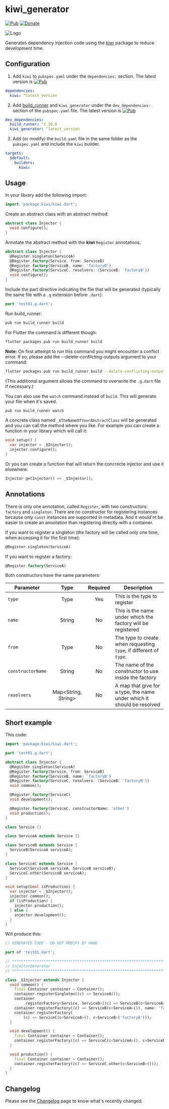 # kiwi_generator

[![Pub](https://img.shields.io/pub/v/kiwi_generator.svg)](https://pub.dartlang.org/packages/kiwi_generator)
[![Donate](https://img.shields.io/badge/Donate-PayPal-green.svg)](https://paypal.me/RomainRastel)

![Logo](https://raw.githubusercontent.com/letsar/kiwi/master/images/logo.png)

Generates dependency injection code using the [kiwi](https://github.com/letsar/kiwi) package to reduce development time.

## Configuration

1. Add `kiwi` to `pubspec.yaml` under the `dependencies:` section.
The latest version is [![Pub](https://img.shields.io/pub/v/kiwi.svg)](https://pub.dartlang.org/packages/kiwi)

```yaml
dependencies:
  kiwi: ^latest_version
```

2. Add [build_runner](https://github.com/dart-lang/build/tree/master/build_runner) and `kiwi_generator` under the `dev_dependencies:` section of the `pubspec.yaml` file.
The latest version is [![Pub](https://img.shields.io/pub/v/kiwi_generator.svg)](https://pub.dartlang.org/packages/kiwi_generator)

```yaml
dev_dependencies:  
  build_runner: ^1.10.0
  kiwi_generator: ^latest_version
```

3. Add (or modify) the `build.yaml` file in the same folder as the `pubspec.yaml` and include the `kiwi` builder.

```yaml
targets:
  $default:
    builders:
      kiwi:
```

## Usage

In your library add the following import:

```dart
import 'package:kiwi/kiwi.dart';
```

Create an abstract class with an abstract method:

```dart
abstract class Injector {
  void configure();
}
```

Annotate the abstract method with the **kiwi** `Register` annotations.

```dart
abstract class Injector {  
  @Register.singleton(ServiceA)
  @Register.factory(Service, from: ServiceB)
  @Register.factory(ServiceB, name: 'factoryB')
  @Register.factory(ServiceC, resolvers: {ServiceB: 'factoryB'})
  void configure();
}
```

Include the part directive indicating the file that will be generated (typically the same file with a `.g` extension before `.dart`):

```dart
part 'test01.g.dart';
```

Run build_runner:

```bash
pub run build_runner build
```

For Flutter the command is different though:

```bash
flutter packages pub run build_runner build
```

**Note:** On first attempt to run this command you might encounter a conflict error. If so, please add the --delete-conflicting-outputs argument to your command:

```bash
flutter packages pub run build_runner build --delete-conflicting-outputs
```
(This additional argument allows the command to overwrite the `.g.dart` file if necessary.)

You can also use the `watch` command instead of `build`. This will generate your file when it's saved.

```bash
pub run build_runner watch
```

A concrete class named `_$TheNameOfYourAbstractClass` will be generated and you can call the method where you like.
For example you can create a function in your library which will call it:

```dart
void setup() {
  var injector = _$Injector();
  injector.configure();
}
```

Or you can create a function that will return the concrecte injector and use it elsewhere:

```dart
Injector getInjector() => _$Injector();
```

## Annotations

There is only one annotation, called `Register`, with two constructors: `factory` and `singleton`. There are no constructor for registering instances because only `const` instances are supported in metadata. And it would'nt be easier to create an annotation than registering directly with a container.

If you want to register a singleton (the factory will be called only one time, when accessing it for the first time):

```dart
@Register.singleton(ServiceA)
```

If you want to register a factory:

```dart
@Register.factory(ServiceA)
```

Both constructors have the same parameters:

**Parameter**|**Type**|**Required**|**Description**
-----|:-----:|:-----:|-----
`type`|Type|Yes|This is the type to register
`name`|String|No|This is the name under which the factory will be registered
`from`|Type|No|The type to create when requesting `type`, if different of `type`.
`constructorName`|String|No|The name of the constructor to use inside the factory
`resolvers`|Map<String, String>|No|A map that give for a type, the name under which it should be resolved

## Short example

This code:

```dart
import 'package:kiwi/kiwi.dart';

part 'test01.g.dart';

abstract class Injector {
  @Register.singleton(ServiceA)
  @Register.factory(Service, from: ServiceB)
  @Register.factory(ServiceB, name: 'factoryB')
  @Register.factory(ServiceC, resolvers: {ServiceB: 'factoryB'})
  void common();

  @Register.factory(ServiceC)
  void development();

  @Register.factory(ServiceC, constructorName: 'other')
  void production();
}

class Service {}

class ServiceA extends Service {}

class ServiceB extends Service {
  ServiceB(ServiceA serviceA);
}

class ServiceC extends Service {
  ServiceC(ServiceA serviceA, ServiceB serviceB);
  ServiceC.other(ServiceB serviceA);
}

void setup(bool isProduction) {
  var injector = _$Injector();
  injector.common();
  if (isProduction) {
    injector.production();
  } else {
    injector.development();
  }
}
```

Will produce this:

```dart
// GENERATED CODE - DO NOT MODIFY BY HAND

part of 'test01.dart';

// **************************************************************************
// InjectorGenerator
// **************************************************************************

class _$Injector extends Injector {
  void common() {
    final Container container = Container();
    container.registerSingleton((c) => ServiceA());
    container
        .registerFactory<Service, ServiceB>((c) => ServiceB(c<ServiceA>()));
    container.registerFactory((c) => ServiceB(c<ServiceA>()), name: 'factoryB');
    container.registerFactory(
        (c) => ServiceC(c<ServiceA>(), c<ServiceB>('factoryB')));
  }

  void development() {
    final Container container = Container();
    container.registerFactory((c) => ServiceC(c<ServiceA>(), c<ServiceB>()));
  }

  void production() {
    final Container container = Container();
    container.registerFactory((c) => ServiceC.other(c<ServiceB>()));
  }
}
```

## Changelog

Please see the [Changelog](https://github.com/letsar/kiwi/blob/master/kiwi_generator/CHANGELOG.md) page to know what's recently changed.
